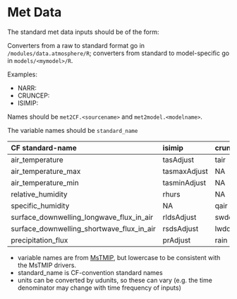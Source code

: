 # Met Data

The standard met data inputs should be of the form:

Converters from a raw to standard format go in `/modules/data.atmosphere/R`; converters from standard to model-specific go in `models/<mymodel>/R`.

Examples:
* NARR:
* CRUNCEP:
* ISIMIP: 

Names should be `met2CF.<sourcename>` and `met2model.<modelname>`.

The variable names should be `standard_name`


| CF standard-name                          | isimip       | cruncep | narr  |
|:-------------------------------------------|:--------------|:---------|:-------|
| air_temperature                           | tasAdjust    | tair    | air   |
| air_temperature_max                       | tasmaxAdjust | NA      | tmax  |
| air_temperature_min                       | tasminAdjust | NA      | tmin  |
| relative_humidity                         | rhurs        | NA      | rhum  |
| specific_humidity                         | NA           | qair    | shum  |
| surface_downwelling_longwave_flux_in_air  | rldsAdjust   | swdown  | dswrf |
| surface_downwelling_shortwave_flux_in_air | rsdsAdjust   | lwdown  | dlwrf |
| precipitation_flux                        | prAdjust     | rain    | acpc  |


* variable names are from [MsTMIP](http://nacp.ornl.gov/MsTMIP_variables.shtml), but lowercase to be consistent with the MsTMIP drivers.
* standard_name is CF-convention standard names
* units can be converted by udunits, so these can vary (e.g. the time denominator may change with time frequency of inputs)